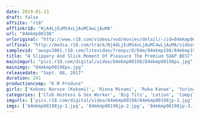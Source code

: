 ```yaml
---
date: 2019-01-13
draft: false
affsite: "r18"
afflinkr18: "NjA4LjEuMS4xLjAuMC4wLjAuMA"
url: "84mkmp00198"
urloriginal: "http://www.r18.com/videos/vod/movies/detail/-/id=84mkmp00198"
urlfinal: "http://media.r18.com/track/NjA4LjEuMS4xLjAuMC4wLjAuMA/videos/vod/movies/detail/-/id=84mkmp00198"
samplevid: "awspv3001.r18.com/litevideo/freepv/8/84m/84mkmp198/84mkmp198_dmb_w.mp4"
title: "A Slippery And Slick Moment Of Pleasure The Premium SOAP BEST"
mainimgurl: "pics.r18.com/digital/video/84mkmp00198/84mkmp00198ps.jpg"
mainimgs: "84mkmp00198ps.jpg"
releasedate: "Sept. 08, 2017"
duration: 241
productioncomp: "K M Produce"
girls: ['Kokomi Naruse (Kokomi)', 'Riona Minami', 'Ruka Kanae', 'Yurina Ayashiro', 'Riku Minato', 'Aya Miyazaki', 'Kizuna Sakura', 'Airi Natsume', 'Shuri Atomi', 'Rena Aoi']
categories: ['Club Hostess & Sex Worker', 'Big Tits', 'Lotion', 'Compilation', 'Over 4 Hours', 'Hi-Def']
imgurls: ['pics.r18.com/digital/video/84mkmp00198/84mkmp00198jp-1.jpg', 'pics.r18.com/digital/video/84mkmp00198/84mkmp00198jp-2.jpg', 'pics.r18.com/digital/video/84mkmp00198/84mkmp00198jp-3.jpg', 'pics.r18.com/digital/video/84mkmp00198/84mkmp00198jp-4.jpg', 'pics.r18.com/digital/video/84mkmp00198/84mkmp00198jp-5.jpg', 'pics.r18.com/digital/video/84mkmp00198/84mkmp00198jp-6.jpg', 'pics.r18.com/digital/video/84mkmp00198/84mkmp00198jp-7.jpg', 'pics.r18.com/digital/video/84mkmp00198/84mkmp00198jp-8.jpg', 'pics.r18.com/digital/video/84mkmp00198/84mkmp00198jp-9.jpg', 'pics.r18.com/digital/video/84mkmp00198/84mkmp00198jp-10.jpg', 'pics.r18.com/digital/video/84mkmp00198/84mkmp00198jp-11.jpg', 'pics.r18.com/digital/video/84mkmp00198/84mkmp00198jp-12.jpg', 'pics.r18.com/digital/video/84mkmp00198/84mkmp00198jp-13.jpg', 'pics.r18.com/digital/video/84mkmp00198/84mkmp00198jp-14.jpg', 'pics.r18.com/digital/video/84mkmp00198/84mkmp00198jp-15.jpg', 'pics.r18.com/digital/video/84mkmp00198/84mkmp00198jp-16.jpg', 'pics.r18.com/digital/video/84mkmp00198/84mkmp00198jp-17.jpg', 'pics.r18.com/digital/video/84mkmp00198/84mkmp00198jp-18.jpg', 'pics.r18.com/digital/video/84mkmp00198/84mkmp00198jp-19.jpg', 'pics.r18.com/digital/video/84mkmp00198/84mkmp00198jp-20.jpg']
imgs: ['84mkmp00198jp-1.jpg', '84mkmp00198jp-2.jpg', '84mkmp00198jp-3.jpg', '84mkmp00198jp-4.jpg', '84mkmp00198jp-5.jpg', '84mkmp00198jp-6.jpg', '84mkmp00198jp-7.jpg', '84mkmp00198jp-8.jpg', '84mkmp00198jp-9.jpg', '84mkmp00198jp-10.jpg', '84mkmp00198jp-11.jpg', '84mkmp00198jp-12.jpg', '84mkmp00198jp-13.jpg', '84mkmp00198jp-14.jpg', '84mkmp00198jp-15.jpg', '84mkmp00198jp-16.jpg', '84mkmp00198jp-17.jpg', '84mkmp00198jp-18.jpg', '84mkmp00198jp-19.jpg', '84mkmp00198jp-20.jpg']
---
```

